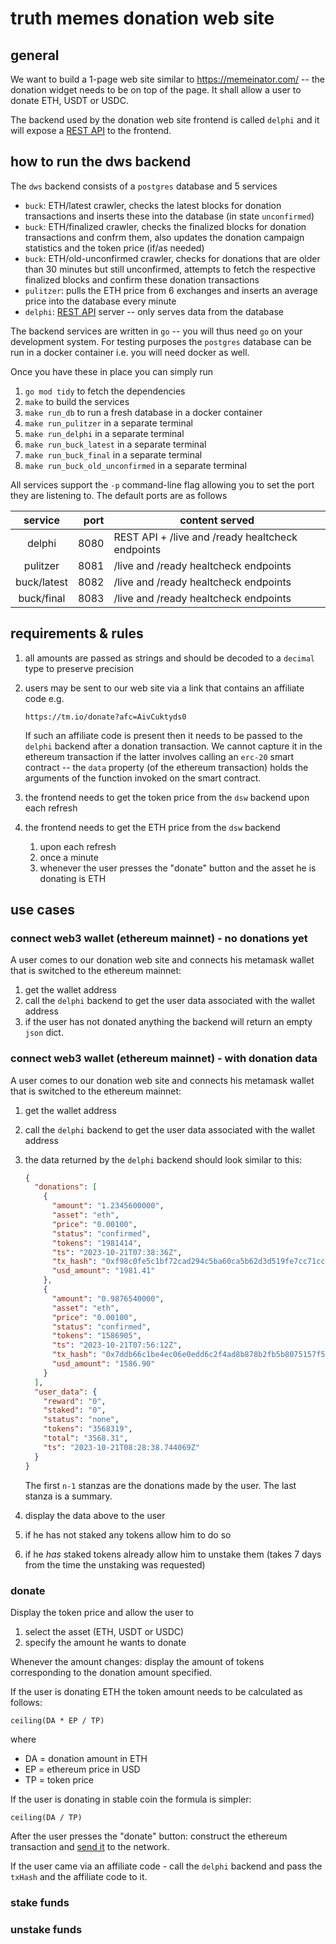# truth memes donation web site

## general

We want to build a 1-page web site similar to https://memeinator.com/ -- the donation widget needs to be on top of the page. It shall allow a user to donate ETH, USDT or USDC.

The backend used by the donation web site frontend is called `delphi` and it will expose a [REST API](https://app.swaggerhub.com/apis/MUHAREM_1/delphi/) to the frontend.

## how to run the dws backend

The `dws` backend consists of a `postgres` database and 5 services
- `buck`: ETH/latest crawler, checks the latest blocks for donation transactions and inserts these into the database (in state `unconfirmed`)
- `buck`: ETH/finalized crawler, checks the finalized blocks for donation transactions and confrm them, also updates the donation campaign statistics and the token price (if/as needed)
- `buck`: ETH/old-unconfirmed crawler, checks for donations that are older than 30 minutes but still unconfirmed, attempts to fetch the respective finalized blocks and confirm these donation transactions
- `pulitzer`: pulls the ETH price from 6 exchanges and inserts an average price into the database every minute
- `delphi`: [REST API](https://app.swaggerhub.com/apis/MUHAREM_1/delphi/) server -- only serves data from the database

The backend services are written in `go` -- you will thus need `go` on your development system. For testing purposes the `postgres` database can be run in a docker container i.e. you will need docker as well.

Once you have these in place you can simply run
1. `go mod tidy` to fetch the dependencies
1. `make` to build the services
1. `make run_db` to run a fresh database in a docker container
1. `make run_pulitzer` in a separate terminal
1. `make run_delphi` in a separate terminal
1. `make run_buck_latest` in a separate terminal
1. `make run_buck_final` in a separate terminal
1. `make run_buck_old_unconfirmed` in a separate terminal

All services support the `-p` command-line flag allowing you to set the port they are listening to. The default ports are as follows


|service          | port   | content served |
|:-----------------:|------:|--------------------------------------------|
|delphi      | 8080  | REST API + /live and /ready healtcheck endpoints |
|pulitzer      | 8081  | /live and /ready healtcheck endpoints |
|buck/latest      | 8082  | /live and /ready healtcheck endpoints |
|buck/final      | 8083  | /live and /ready healtcheck endpoints |

## requirements & rules
1. all amounts are passed as strings and should be decoded to a `decimal` type to preserve precision
1. users may be sent to our web site via a link that contains an affiliate code e.g.

    ```https://tm.io/donate?afc=AivCuktyds0```

    If such an affiliate code is present then it needs to be passed to the `delphi` backend after a donation transaction. We cannot capture it in the ethereum transaction if the latter involves calling an `erc-20` smart contract -- the `data` property (of the ethereum transaction) holds the arguments of the function invoked on the smart contract.

1. the frontend needs to get the token price from the `dsw` backend upon each refresh

1. the frontend needs to get the ETH price from the `dsw` backend
    1. upon each refresh
    1. once a minute
    1. whenever the user presses the "donate" button and the asset he is donating is ETH

## use cases

### connect web3 wallet (ethereum mainnet) - no donations yet

A user comes to our donation web site and connects his metamask wallet that is switched to the ethereum mainnet:
1. get the wallet address
1. call the `delphi` backend to get the user data associated with the wallet address
1. if the user has not donated anything the backend will return an empty `json` dict.

### connect web3 wallet (ethereum mainnet) - with donation data
A user comes to our donation web site and connects his metamask wallet that is switched to the ethereum mainnet:
1. get the wallet address
1. call the `delphi` backend to get the user data associated with the wallet address
1. the data returned by the `delphi` backend should look similar to this:

    ```json
    {
      "donations": [
        {
          "amount": "1.2345600000",
          "asset": "eth",
          "price": "0.00100",
          "status": "confirmed",
          "tokens": "1981414",
          "ts": "2023-10-21T07:38:36Z",
          "tx_hash": "0xf98c0fe5c1bf72cad294c5ba60ca5b62d3d519fe7cc71cc3cdfb064892fa90e2",
          "usd_amount": "1981.41"
        },
        {
          "amount": "0.9876540000",
          "asset": "eth",
          "price": "0.00100",
          "status": "confirmed",
          "tokens": "1586905",
          "ts": "2023-10-21T07:56:12Z",
          "tx_hash": "0x7ddb66c1be4ec06e0edd6c2f4ad8b878b2fb5b8075157f5881f0a7f35c5c7cb4",
          "usd_amount": "1586.90"
        }
      ],
      "user_data": {
        "reward": "0",
        "staked": "0",
        "status": "none",
        "tokens": "3568319",
        "total": "3568.31",
        "ts": "2023-10-21T08:28:38.744069Z"
      }
    }
    ```

    The first `n-1` stanzas are the donations made by the user. The last stanza is a summary.

1. display the data above to the user
1. if he has not staked any tokens allow him to do so
1. if he _has_ staked tokens already allow him to unstake them (takes 7 days from the time the unstaking was requested)

### donate

Display the token price and allow the user to
1. select the asset (ETH, USDT or USDC)
1. specify the amount he wants to donate

Whenever the amount changes: display the amount of tokens corresponding to the donation amount specified.

If the user is donating ETH the token amount needs to be calculated as follows:

    ceiling(DA * EP / TP)

where
- DA = donation amount in ETH
- EP = ethereum price in USD
- TP = token price

If the user is donating in stable coin the formula is simpler:

    ceiling(DA / TP)

After the user presses the "donate" button: construct the ethereum transaction and [send it](https://docs.metamask.io/wallet/how-to/send-transactions/) to the network.

If the user came via an affiliate code - call the `delphi` backend and pass the `txHash` and the affiliate code to it.

### stake funds

### unstake funds
